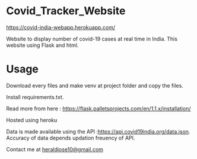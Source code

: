 # Covid_Tracker_Website 
https://covid-india-webapp.herokuapp.com/

Website to display number of covid-19 cases at real time in India. This website using Flask and html. 

# Usage

Download every files and make venv at project folder and copy the files.

Install requirements.txt.

Read more from here : https://flask.palletsprojects.com/en/1.1.x/installation/


Hosted using heroku


Data is made available using the API :https://api.covid19india.org/data.json.
Accuracy of data depends updation freuency of API.

Contact me at heraldjose10@gmail.com
